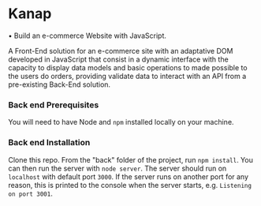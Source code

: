 # Kanap #

•	Build an e-commerce Website with JavaScript. 

A Front-End solution for an e-commerce site with an adaptative DOM developed in JavaScript that consist in a dynamic interface with the capacity to display data models and basic operations to made possible to the users do orders, providing validate data to interact with an API from a pre-existing Back-End solution.

### Back end Prerequisites ###

You will need to have Node and `npm` installed locally on your machine.

### Back end Installation ###

Clone this repo. From the "back" folder of the project, run `npm install`. You 
can then run the server with `node server`. 
The server should run on `localhost` with default port `3000`. If the
server runs on another port for any reason, this is printed to the
console when the server starts, e.g. `Listening on port 3001`.
